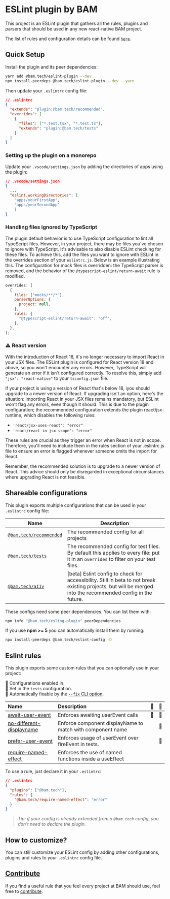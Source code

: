 # ESLint plugin by BAM

This project is an ESLint plugin that gathers all the rules, plugins and parsers that should be used in any new react-native BAM project.

The list of rules and configuration details can be found [`here`](https://github.com/bamlab/react-native-project-config/blob/main/packages/eslint-plugin/lib/configs/recommended.js).

## Quick Setup

Install the plugin and its peer dependencies:

```bash
yarn add @bam.tech/eslint-plugin --dev
npx install-peerdeps @bam.tech/eslint-plugin --dev --yarn
```

Then update your `.eslintrc` config file:

```json
// .eslintrc
{
  "extends": "plugin:@bam.tech/recommended",
  "overrides": [
    {
      "files": ["*.test.tsx", "*.test.ts"],
      "extends": "plugin:@bam.tech/tests"
    }
  ]
}
```

### Setting up the plugin on a monorepo

Update your `.vscode/settings.json` by adding the directories of apps using the plugin:

```json
// .vscode/settings.json
{
  ...
  "eslint.workingDirectories": [
    "apps/yourFirstApp",
    "apps/yourSecondApp"
    ]
}
```

### Handling files ignored by TypeScript

The plugin default behavior is to use TypeScript configuration to lint all TypeScript files. However, in your project, there may be files you've chosen to ignore with TypeScript. It's advisable to also disable ESLint checking for these files. To achieve this, add the files you want to ignore with ESLint in the overrides section of your `eslintrc.js`. Below is an example illustrating this. The configuration for mock files is overridden: the TypeScript parser is removed, and the behavior of the `@typescript-eslint/return-await` rule is modified.

```javascript
overrides: [
  {
    files: ["mocks/**/*"],
    parserOptions: {
      project: null,
    },
    rules: {
      "@typescript-eslint/return-await": "off",
    },
  },
];
```

### ⚠️ React version

With the introduction of React 18, it's no longer necessary to import React in your JSX files. The ESLint plugin is configured for React version 18 and above, so you won't encounter any errors. However, TypeScript will generate an error if it isn't configured correctly. To resolve this, simply add `"jsx": "react-native"` to your `tsconfig.json` file.

If your project is using a version of React that's below 18, iyou should upgrade to a newer version of React. If upgrading isn't an option, here's the situation: importing React in your JSX files remains mandatory, but ESLint won't flag any errors, even though it should. This is due to the plugin configuration; the recommended configuration extends the plugin react/jsx-runtime, which disables the following rules:

- `'react/jsx-uses-react': "error"`
- `'react/react-in-jsx-scope': "error"`

These rules are crucial as they trigger an error when React is not in scope. Therefore, you'll need to include them in the rules section of your .eslintrc.js file to ensure an error is flagged whenever someone omits the import for React.

Remember, the recommended solution is to upgrade to a newer version of React. This advice should only be disregarded in exceptional circumstances where upgrading React is not feasible.

## Shareable configurations

This plugin exports multiple configurations that can be used in your `.eslintrc` config file:

| Name                                                                                                                                         | Description                                                                                                                                                  |
| -------------------------------------------------------------------------------------------------------------------------------------------- | ------------------------------------------------------------------------------------------------------------------------------------------------------------ |
| [`@bam.tech/recommended`](https://github.com/bamlab/react-native-project-config/blob/main/packages/eslint-plugin/lib/configs/recommended.js) | The recommended config for all projects                                                                                                                      |
| [`@bam.tech/tests`](https://github.com/bamlab/react-native-project-config/blob/main/packages/eslint-plugin/lib/configs/tests.js)             | The recommended config for test files. By default this applies to every file: put it in an `overrides` to filter on your test files.                         |
| [`@bam.tech/a11y`](https://github.com/bamlab/react-native-project-config/blob/main/packages/eslint-plugin/lib/configs/a11y.js)               | [beta] Eslint config to check for accessibility. Still in beta to not break existing projects, but will be merged into the recommended config in the future. |

These configs need some peer dependencies. You can list them with:

```bash
npm info "@bam.tech/esling-plugin" peerDependencies
```

If you use **npm >= 5** you can automatically install them by running:

```bash
npx install-peerdeps @bam.tech/eslint-config -D
```

## Eslint rules

This plugin exports some custom rules that you can optionally use in your project:

<!-- begin auto-generated rules list -->

💼 Configurations enabled in.\
🧪 Set in the `tests` configuration.\
🔧 Automatically fixable by the [`--fix` CLI option](https://eslint.org/docs/user-guide/command-line-interface#--fix).

| Name                                                                                                                                                      | Description                                                | 💼  | 🔧  |
| :-------------------------------------------------------------------------------------------------------------------------------------------------------- | :--------------------------------------------------------- | :-- | :-- |
| [await-user-event](https://github.com/bamlab/react-native-project-config/blob/main/packages/eslint-plugin/docs/rules/await-user-event.md)                 | Enforces awaiting userEvent calls                          | 🧪  | 🔧  |
| [no-different-displayname](https://github.com/bamlab/react-native-project-config/blob/main/packages/eslint-plugin/docs/rules/no-different-displayname.md) | Enforce component displayName to match with component name |     | 🔧  |
| [prefer-user-event](https://github.com/bamlab/react-native-project-config/blob/main/packages/eslint-plugin/docs/rules/prefer-user-event.md)               | Enforces usage of userEvent over fireEvent in tests.       |     | 🔧  |
| [require-named-effect](https://github.com/bamlab/react-native-project-config/blob/main/packages/eslint-plugin/docs/rules/require-named-effect.md)         | Enforces the use of named functions inside a useEffect     |     |     |

<!-- end auto-generated rules list -->

To use a rule, just declare it in your `.eslintrc`:

```json
// .eslintrc
{
  "plugins": ["@bam.tech"],
  "rules": {
    "@bam.tech/require-named-effect": "error"
  }
}
```

> _Tip: if your config is already extended from a `@bam.tech` config, you don't need to declare the plugin._

## How to customize?

You can still customize your ESLint config by adding other configurations, plugins and rules to your `.eslintrc` config file.

## [Contribute](https://github.com/bamlab/react-native-project-config/blob/main/packages/eslint-plugin/CONTRIBUTING.md)

If you find a useful rule that you feel every project at BAM should use, feel free to [contribute](https://github.com/bamlab/react-native-project-config/blob/main/packages/eslint-plugin/CONTRIBUTING.md).
